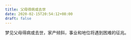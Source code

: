 ```yaml
---
title: 父母得病或去世
date: 2020-02-15T20:54:12+08:00
draft: false
---
```


梦见父母得病或去世，家产倾斜，事业和地位将遇到困难的征兆。<br>
